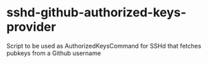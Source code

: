 # sshd-github-authorized-keys-provider
Script to be used as AuthorizedKeysCommand for SSHd that fetches pubkeys from a Github username
